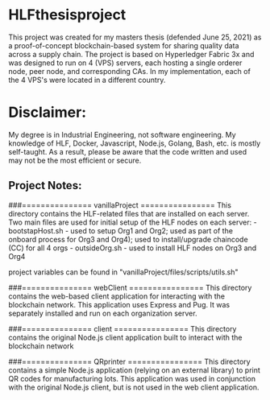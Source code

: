 # HLFthesisproject
This project was created for my masters thesis (defended June 25, 2021) as a proof-of-concept blockchain-based system for sharing quality data across a supply chain.
The project is based on Hyperledger Fabric 3x and was designed to run on 4 (VPS) servers, each hosting a single orderer node, peer node, and corresponding CAs.  In my implementation, each of the 4 VPS's were located in a different country.

# Disclaimer: 
My degree is in Industrial Engineering, not software engineering.  My knowledge of HLF, Docker, Javascript, Node.js, Golang, Bash, etc. is mostly self-taught.  As a result, please be aware that the code written and used may not be the most efficient or secure. 


## Project Notes:

###=============== vanillaProject ================
This directory contains the HLF-related files that are installed on each server.
Two main files are used for initial setup of the HLF nodes on each server:
	- bootstapHost.sh - used to setup Org1 and Org2; used as part of the onboard process for Org3 and Org4); used to install/upgrade chaincode (CC) for all 4 orgs
	- outsideOrg.sh - used to install HLF nodes on Org3 and Org4

project variables can be found in "vanillaProject/files/scripts/utils.sh"

###=============== webClient  ================
This directory contains the web-based client application for interacting with the blockchain network.  This application uses Express and Pug.  It was separately installed and run on each organization server.


###=============== client  ================
This directory contains the original Node.js client application built to interact with the blockchain network

###=============== QRprinter  ================
This directory contains a simple Node.js application (relying on an external library) to print QR codes for manufacturing lots.  This application was used in conjunction with the original Node.js client, but is not used in the web client application.

